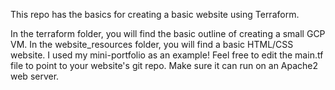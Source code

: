 This repo has the basics for creating a basic website using Terraform. 

In the terraform folder, you will find the basic outline of creating a small GCP VM.
In the website_resources folder, you will find a basic HTML/CSS website. I used my mini-portfolio as an example!
Feel free to edit the main.tf file to point to your website's git repo. Make sure it can run on an Apache2 web server.
